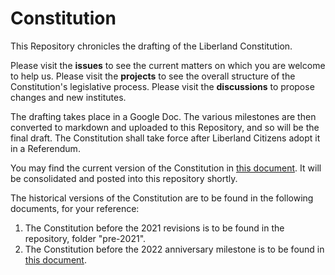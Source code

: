 # Constitution
This Repository chronicles the drafting of the Liberland Constitution. 

Please visit the **issues** to see the current matters on which you are welcome to help us. Please visit the **projects** to see the overall structure of the Constitution's legislative process. Please visit the **discussions** to propose changes and new institutes.

The drafting takes place in a Google Doc. The various milestones are then converted to markdown and uploaded to this Repository, and so will be the final draft. 
The Constitution shall take force after Liberland Citizens adopt it in a Referendum.

You may find the current version of the Constitution in [this document](https://docs.google.com/document/d/1RYgEHcb2oMgYJOa2MWUxe8E0aHRIgDpsiMG21MACIVg/edit#).
It will be consolidated and posted into this repository shortly.

The historical versions of the Constitution are to be found in the following documents, for your reference:
1. The Constitution before the 2021 revisions is to be found in the repository, folder "pre-2021".
2. The Constitution before the 2022 anniversary milestone is to be found in [this document](https://docs.google.com/document/d/1XYfUNBRTn11Dy1N8G4yUC4JdbPTz4jlRKPwiRIrW9C4/edit#heading=h.xfki5fvfzdy1).
